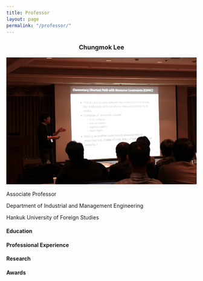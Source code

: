 ```yaml
---
title: Professor
layout: page
permalink: "/professor/"
---
```


### <center> Chungmok Lee </center>

![Image Alt 텍스트](/assets/prof1.jpeg)

Associate Professor 

Department of Industrial and Management Engineering

Hankuk University of Foreign Studies


#### Education

#### Professional Experience

#### Research

#### Awards
